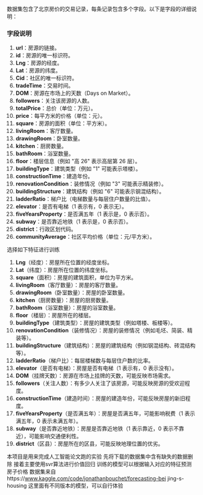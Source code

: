 数据集包含了北京房价的交易记录，每条记录包含多个字段。以下是字段的详细说明：

### 字段说明
1. **url**：房源的链接。
2. **id**：房源的唯一标识符。
3. **Lng**：房源的经度。
4. **Lat**：房源的纬度。
5. **Cid**：社区的唯一标识符。
6. **tradeTime**：交易时间。
7. **DOM**：房源在市场上的天数（Days on Market）。
8. **followers**：关注该房源的人数。
9. **totalPrice**：总价（单位：万元）。
10. **price**：每平方米的价格（单位：元）。
11. **square**：房源的面积（单位：平方米）。
12. **livingRoom**：客厅数量。
13. **drawingRoom**：卧室数量。
14. **kitchen**：厨房数量。
15. **bathRoom**：浴室数量。
16. **floor**：楼层信息（例如 "高 26" 表示高层第 26 层）。
17. **buildingType**：建筑类型（例如 "1" 可能表示塔楼）。
18. **constructionTime**：建造年份。
19. **renovationCondition**：装修情况（例如 "3" 可能表示精装修）。
20. **buildingStructure**：建筑结构（例如 "6" 可能表示钢混结构）。
21. **ladderRatio**：梯户比（电梯数量与每层住户数量的比值）。
22. **elevator**：是否有电梯（1 表示有，0 表示无）。
23. **fiveYearsProperty**：是否满五年（1 表示是，0 表示否）。
24. **subway**：是否靠近地铁（1 表示是，0 表示否）。
25. **district**：行政区划代码。
26. **communityAverage**：社区平均价格（单位：元/平方米）。

选择如下特征进行训练

1. **Lng**（经度）：房屋所在位置的经度坐标。
2. **Lat**（纬度）：房屋所在位置的纬度坐标。
3. **square**（面积）：房屋的建筑面积，单位为平方米。
4. **livingRoom**（客厅数量）：房屋的客厅数量。
5. **drawingRoom**（卧室数量）：房屋的卧室数量。
6. **kitchen**（厨房数量）：房屋的厨房数量。
7. **bathRoom**（浴室数量）：房屋的浴室数量。
8. **floor**（楼层）：房屋所在的楼层。
9. **buildingType**（建筑类型）：房屋的建筑类型（例如塔楼、板楼等）。
10. **renovationCondition**（装修情况）：房屋的装修情况（例如毛坯、简装、精装等）。
11. **buildingStructure**（建筑结构）：房屋的建筑结构（例如钢混结构、砖混结构等）。
12. **ladderRatio**（梯户比）：每层楼梯数与每层住户数的比率。
13. **elevator**（是否有电梯）：房屋是否有电梯（1 表示有，0 表示没有）。
14. **DOM**（挂牌天数）：房源在市场上挂牌的天数，可能反映市场需求。
15. **followers**（关注人数）：有多少人关注了该房源，可能反映房源的受欢迎程度。
16. **constructionTime**（建造时间）：房屋的建造年份，可能反映房屋的新旧程度。
17. **fiveYearsProperty**（是否满五年）：房屋是否满五年，可能影响税费（1 表示满五年，0 表示未满五年）。
18. **subway**（是否靠近地铁）：房屋是否靠近地铁（1 表示靠近，0 表示不靠近），可能影响交通便利性。
19. **district**（区县）：房屋所在的区县，可能反映地理位置的优劣。

本项目是用来完成人工智能论文跑的实验
先将下载的数据集中含有缺失的数据删除
接着主要使用svr算法进行价值回归
训练的模型可以根据输入对应的特征预测房子价格
数据集来自https://www.kaggle.com/code/jonathanbouchet/forecasting-bei jing-s-housing
这里面有不同版本的模型，可以自行体验